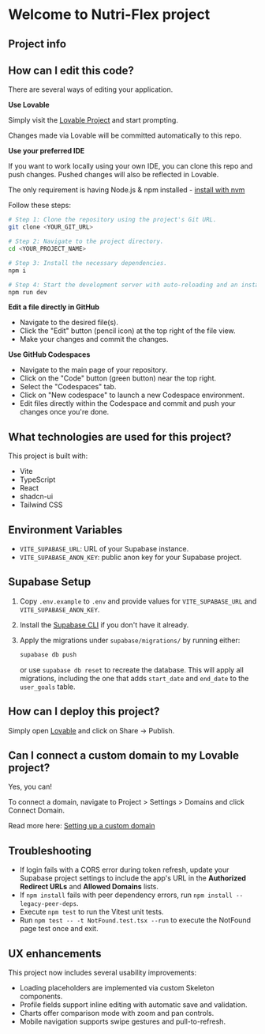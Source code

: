 # Welcome to Nutri-Flex project

## Project info


## How can I edit this code?

There are several ways of editing your application.

**Use Lovable**

Simply visit the [Lovable Project](https://lovable.dev/projects/275ee7c3-d818-47e2-a3a1-f45b247974ed) and start prompting.

Changes made via Lovable will be committed automatically to this repo.

**Use your preferred IDE**

If you want to work locally using your own IDE, you can clone this repo and push changes. Pushed changes will also be reflected in Lovable.

The only requirement is having Node.js & npm installed - [install with nvm](https://github.com/nvm-sh/nvm#installing-and-updating)

Follow these steps:

```sh
# Step 1: Clone the repository using the project's Git URL.
git clone <YOUR_GIT_URL>

# Step 2: Navigate to the project directory.
cd <YOUR_PROJECT_NAME>

# Step 3: Install the necessary dependencies.
npm i

# Step 4: Start the development server with auto-reloading and an instant preview.
npm run dev
```

**Edit a file directly in GitHub**

- Navigate to the desired file(s).
- Click the "Edit" button (pencil icon) at the top right of the file view.
- Make your changes and commit the changes.

**Use GitHub Codespaces**

- Navigate to the main page of your repository.
- Click on the "Code" button (green button) near the top right.
- Select the "Codespaces" tab.
- Click on "New codespace" to launch a new Codespace environment.
- Edit files directly within the Codespace and commit and push your changes once you're done.

## What technologies are used for this project?

This project is built with:

- Vite
- TypeScript
- React
- shadcn-ui
- Tailwind CSS


## Environment Variables

- `VITE_SUPABASE_URL`: URL of your Supabase instance.
- `VITE_SUPABASE_ANON_KEY`: public anon key for your Supabase project.

## Supabase Setup

1. Copy `.env.example` to `.env` and provide values for
   `VITE_SUPABASE_URL` and `VITE_SUPABASE_ANON_KEY`.
2. Install the [Supabase CLI](https://supabase.com/docs/guides/cli) if you
   don't have it already.
3. Apply the migrations under `supabase/migrations/` by running either:

   ```sh
   supabase db push
   ```

   or use `supabase db reset` to recreate the database. This will apply all
   migrations, including the one that adds `start_date` and `end_date` to the
   `user_goals` table.


## How can I deploy this project?

Simply open [Lovable](https://lovable.dev/projects/275ee7c3-d818-47e2-a3a1-f45b247974ed) and click on Share -> Publish.

## Can I connect a custom domain to my Lovable project?

Yes, you can!

To connect a domain, navigate to Project > Settings > Domains and click Connect Domain.

Read more here: [Setting up a custom domain](https://docs.lovable.dev/tips-tricks/custom-domain#step-by-step-guide)

## Troubleshooting

- If login fails with a CORS error during token refresh, update your Supabase project settings to include the app's URL in the **Authorized Redirect URLs** and **Allowed Domains** lists.
- If `npm install` fails with peer dependency errors, run `npm install --legacy-peer-deps`.
- Execute `npm test` to run the Vitest unit tests.
- Run `npm test -- -t NotFound.test.tsx --run` to execute the NotFound page test once and exit.

## UX enhancements

This project now includes several usability improvements:

- Loading placeholders are implemented via custom Skeleton components.
- Profile fields support inline editing with automatic save and validation.
- Charts offer comparison mode with zoom and pan controls.
- Mobile navigation supports swipe gestures and pull-to-refresh.
